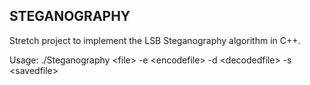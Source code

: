 ## STEGANOGRAPHY

Stretch project to implement the LSB Steganography algorithm in C++.

Usage: ./Steganography &lt;file&gt; -e &lt;encodefile&gt; -d &lt;decodedfile&gt; -s &lt;savedfile&gt;
